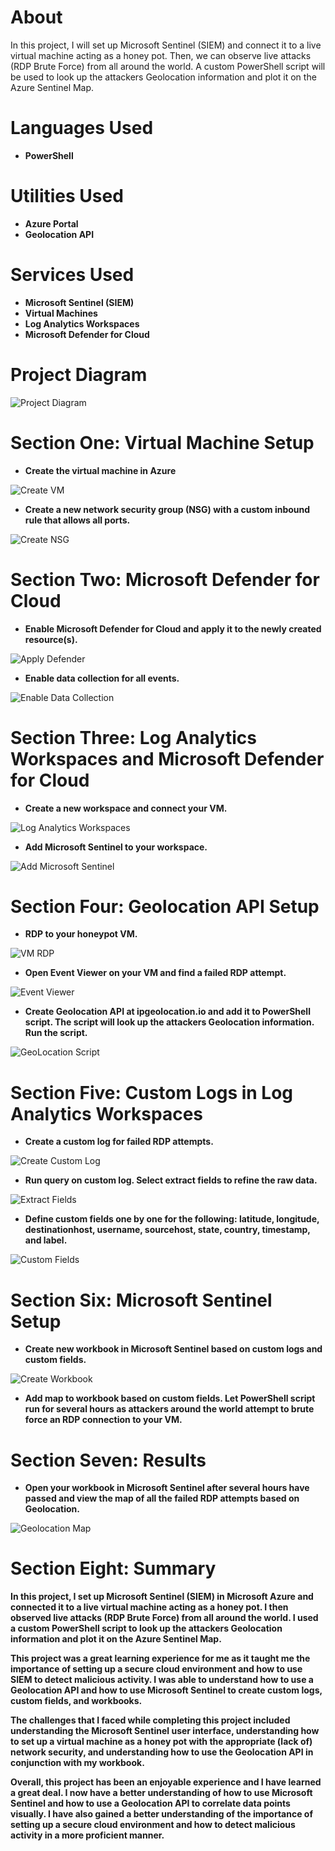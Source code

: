 # About
In this project, I will set up Microsoft Sentinel (SIEM) and connect it to a live virtual machine acting as a honey pot. Then, we can observe live attacks (RDP Brute Force) from all around the world. A custom PowerShell script will be used to look up the attackers Geolocation information and plot it on the Azure Sentinel Map.

# Languages Used

- <b>PowerShell</b>

# Utilities Used

- <b>Azure Portal</b>
- <b>Geolocation API</b>

# Services Used

- <b>Microsoft Sentinel (SIEM)</b>
- <b>Virtual Machines</b>
- <b>Log Analytics Workspaces</b>
- <b>Microsoft Defender for Cloud</b>


# Project Diagram

<img src="https://i.imgur.com/GyduMAk.png" alt="Project Diagram">

# Section One: Virtual Machine Setup

- <b>Create the virtual machine in Azure </b>

<img src="https://i.imgur.com/iRJHrc9.jpg" alt="Create VM">

- <b>Create a new network security group (NSG) with a custom inbound rule that allows all ports. </b>

<img src="https://i.imgur.com/nWnWzke.jpg" alt="Create NSG">

# Section Two: Microsoft Defender for Cloud

- <b>Enable Microsoft Defender for Cloud and apply it to the newly created resource(s). </b>

<img src="https://i.imgur.com/rusf0Vn.jpg" alt="Apply Defender">

- <b>Enable data collection for all events. </b>

<img src="https://i.imgur.com/IcfPz07.jpg" alt="Enable Data Collection">

# Section Three: Log Analytics Workspaces and Microsoft Defender for Cloud

- <b>Create a new workspace and connect your VM. </b>

<img src="https://i.imgur.com/K0McGzV.jpg" alt="Log Analytics Workspaces">

- <b>Add Microsoft Sentinel to your workspace. </b>

<img src="https://i.imgur.com/h0XZdI8.jpg" alt="Add Microsoft Sentinel">

# Section Four: Geolocation API Setup

- <b>RDP to your honeypot VM. </b>

<img src="https://i.imgur.com/3awy2CD.jpg" alt="VM RDP">

- <b>Open Event Viewer on your VM and find a failed RDP attempt. </b>

<img src="https://i.imgur.com/XLuUFvl.jpg" alt="Event Viewer">

- <b>Create Geolocation API at ipgeolocation.io and add it to PowerShell script. The script will look up the attackers Geolocation information. Run the script. </b>

<img src="https://i.imgur.com/rQOczM6.png" alt="GeoLocation Script">

# Section Five: Custom Logs in Log Analytics Workspaces

- <b>Create a custom log for failed RDP attempts. </b>

<img src="https://i.imgur.com/HPqfIV2.jpg" alt="Create Custom Log">

- <b>Run query on custom log. Select extract fields to refine the raw data. </b>

<img src="https://i.imgur.com/hguNIjS.jpg" alt="Extract Fields">

- <b>Define custom fields one by one for the following: latitude, longitude, destinationhost, username, sourcehost, state, country, timestamp, and label. </b>

<img src="https://i.imgur.com/xWDDoZe.jpg" alt="Custom Fields">

# Section Six: Microsoft Sentinel Setup

- <b>Create new workbook in Microsoft Sentinel based on custom logs and custom fields. </b>

<img src="https://i.imgur.com/TppN6hu.jpg" alt="Create Workbook">

- <b>Add map to workbook based on custom fields. Let PowerShell script run for several hours as attackers around the world attempt to brute force an RDP connection to your VM. </b>

# Section Seven: Results

- <b>Open your workbook in Microsoft Sentinel after several hours have passed and view the map of all the failed RDP attempts based on Geolocation. </b>

<img src="https://i.imgur.com/zGl4vdF.jpg" alt="Geolocation Map">

# Section Eight: Summary

<b>In this project, I set up Microsoft Sentinel (SIEM) in Microsoft Azure and connected it to a live virtual machine acting as a honey pot. I then observed live attacks (RDP Brute Force) from all around the world. I used a custom PowerShell script to look up the attackers Geolocation information and plot it on the Azure Sentinel Map.

This project was a great learning experience for me as it taught me the importance of setting up a secure cloud environment and how to use SIEM to detect malicious activity. I was able to understand how to use a Geolocation API and how to use Microsoft Sentinel to create custom logs, custom fields, and workbooks.

The challenges that I faced while completing this project included understanding the Microsoft Sentinel user interface, understanding how to set up a virtual machine as a honey pot with the appropriate (lack of) network security, and understanding how to use the Geolocation API in conjunction with my workbook.

Overall, this project has been an enjoyable experience and I have learned a great deal. I now have a better understanding of how to use Microsoft Sentinel and how to use a Geolocation API to correlate data points visually. I have also gained a better understanding of the importance of setting up a secure cloud environment and how to detect malicious activity in a more proficient manner. </b>
